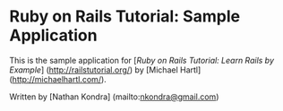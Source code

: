 # Ruby on Rails Tutorial: Sample Application

This is the sample application for [*Ruby on Rails Tutorial: Learn Rails by Example*] (http://railstutorial.org/) by [Michael Hartl] (http://michaelhartl.com/).

Written by [Nathan Kondra] (mailto:nkondra@gmail.com)
